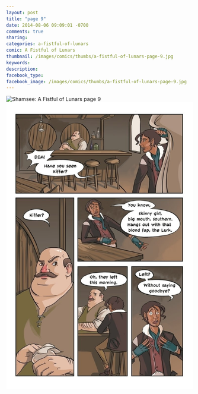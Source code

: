 ```yaml
---
layout: post
title: "page 9"
date: 2014-08-06 09:09:01 -0700
comments: true
sharing: 
categories: a-fistful-of-lunars
comic: A Fistful of Lunars
thumbnail: /images/comics/thumbs/a-fistful-of-lunars-page-9.jpg
keywords: 
description: 
facebook_type: 
facebook_image: /images/comics/thumbs/a-fistful-of-lunars-page-9.jpg
---
```

<img title ="Shamsee: A Fistful of Lunars page 9" alt="Shamsee: A Fistful of Lunars page 9" data-interchange="[/images/comics/a-fistful-of-lunars-page-9.jpg, (default)], [/images/comics/med/a-fistful-of-lunars-page-9.jpg, (med)], [/images/comics/small/a-fistful-of-lunars-page-9.jpg, (small)]">
<noscript><img title ="Shamsee: A Fistful of Lunars page 9" alt="Shamsee: A Fistful of Lunars page 9" src="/images/comics/a-fistful-of-lunars-page-9.jpg"></noscript>